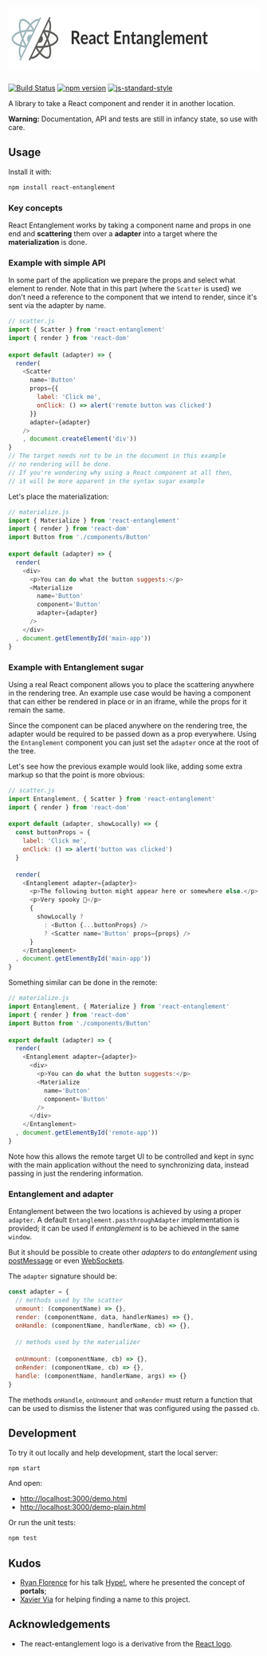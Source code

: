 # <img src='react-entanglement.png' height='128px' title='React Entanglement' />

[![Build Status](https://travis-ci.org/react-entanglement/react-entanglement.svg)](https://travis-ci.org/react-entanglement/react-entanglement)
[![npm version](https://badge.fury.io/js/react-entanglement.svg)](https://badge.fury.io/js/react-entanglement)
[![js-standard-style](https://img.shields.io/badge/code%20style-standard-brightgreen.svg?style=flat)](https://github.com/feross/standard)

A library to take a React component and render it in another location.

**Warning:** Documentation, API and tests are still in infancy state, so use with care.

## Usage

Install it with:

```bash
npm install react-entanglement
```

### Key concepts

React Entanglement works by taking a component name and props in one end and **scattering** them over a **adapter** into a target where the **materialization** is done.

### Example with simple API

In some part of the application we prepare the props and select what element to render. Note that in this part (where the `Scatter` is used) we don't need a reference to the component that we intend to render, since it's sent via the adapter by name.

```javascript
// scatter.js
import { Scatter } from 'react-entanglement'
import { render } from 'react-dom'

export default (adapter) => {
  render(
    <Scatter
      name='Button'
      props={{
        label: 'Click me',
        onClick: () => alert('remote button was clicked')
      }}
      adapter={adapter}
    />
    , document.createElement('div'))
}
// The target needs not to be in the document in this example
// no rendering will be done.
// If you're wondering why using a React component at all then,
// it will be more apparent in the syntax sugar example
```

Let's place the materialization:

```javascript
// materialize.js
import { Materialize } from 'react-entanglement'
import { render } from 'react-dom'
import Button from './components/Button'

export default (adapter) => {
  render(
    <div>
      <p>You can do what the button suggests:</p>
      <Materialize
        name='Button'
        component='Button'
        adapter={adapter}
      />
    </div>
  , document.getElementById('main-app'))
}
```

### Example with Entanglement sugar

Using a real React component allows you to place the scattering anywhere in the rendering tree. An example use case would be having a component that can either be rendered in place or in an iframe, while the props for it remain the same.

Since the component can be placed anywhere on the rendering tree, the adapter would be required to be passed down as a prop everywhere. Using the `Entanglement` component you can just set the `adapter` once at the root of the tree.

Let's see how the previous example would look like, adding some extra markup so that the point is more obvious:

```javascript
// scatter.js
import Entanglement, { Scatter } from 'react-entanglement'
import { render } from 'react-dom'

export default (adapter, showLocally) => {
  const buttonProps = {
    label: 'Click me',
    onClick: () => alert('button was clicked')
  }

  render(
    <Entanglement adapter={adapter}>
      <p>The following button might appear here or somewhere else.</p>
      <p>Very spooky 👻</p>
      {
        showLocally ?
          : <Button {...buttonProps} />
          ? <Scatter name='Button' props={props} />
      }
    </Entanglement>
  , document.getElementById('main-app'))
}
```

Something similar can be done in the remote:

```javascript
// materialize.js
import Entanglement, { Materialize } from 'react-entanglement'
import { render } from 'react-dom'
import Button from './components/Button'

export default (adapter) => {
  render(
    <Entanglement adapter={adapter}>
      <div>
        <p>You can do what the button suggests:</p>
        <Materialize
          name='Button'
          component='Button'
        />
      </div>
    </Entanglement>
  , document.getElementById('remote-app'))
}
```

Note how this allows the remote target UI to be controlled and kept in sync with the main application without the need to synchronizing data, instead passing in just the rendering information.

### Entanglement and adapter

Entanglement between the two locations is achieved by using a proper `adapter`. A default `Entanglement.passthroughAdapter` implementation is provided; it can be used if *entanglement* is to be achieved in the same `window`.

But it should be possible to create other *adapters* to do *entanglement* using [postMessage](https://developer.mozilla.org/en-US/docs/Web/API/Window/postMessage) or even [WebSockets](https://developer.mozilla.org/en-US/docs/Web/API/WebSockets_API).

The `adapter` signature should be:

```js
const adapter = {
  // methods used by the scatter
  unmount: (componentName) => {},
  render: (componentName, data, handlerNames) => {},
  onHandle: (componentName, handlerName, cb) => {},

  // methods used by the materializer

  onUnmount: (componentName, cb) => {},
  onRender: (componentName, cb) => {},
  handle: (componentName, handlerName, args) => {}
}
```

The methods `onHandle`, `onUnmount` and `onRender` must return a function that can be used to dismiss the listener that was configured using the passed `cb`.

## Development

To try it out locally and help development, start the local server:

```bash
npm start
```

And open:

- [http://localhost:3000/demo.html](http://localhost:3000/demo.html)
- [http://localhost:3000/demo-plain.html](http://localhost:3000/demo-plain.html)

Or run the unit tests:

```bash
npm test
```

## Kudos

* [Ryan Florence](ryanflorence) for his talk [Hype!](https://youtu.be/z5e7kWSHWTg), where he presented the concept of **portals**;
* [Xavier Via](https://github.com/xaviervia/) for helping finding a name to this project.

## Acknowledgements

* The react-entanglement logo is a derivative from the [React logo](https://github.com/facebook/react/blob/master/docs/img/logo.svg).
